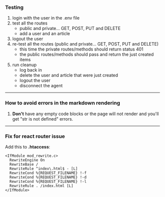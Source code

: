 ### Testing

1. login with the user in the .env file
2. test all the routes
    - public and private... GET, POST, PUT and DELETE
    - add a user and an article
3. logout the user
4. re-test all the routes (public and private... GET, POST, PUT and DELETE)
    - this time the private routes/methods should return status 401
    - the public routes/methods should pass and return the just created items
5. run cleanup
    - log back in
    - delete the user and article that were just created
    - logout the user
    - disconnect the agent

---

### How to avoid errors in the markdown rendering

1. **Don't** have any empty code blocks or the page will not render and you'll get "str is not defined" errors.

---

### Fix for react router issue

Add this to **.htaccess**:

```
<IfModule mod_rewrite.c>
  RewriteEngine On
  RewriteBase /
  RewriteRule ^index\.html$ - [L]
  RewriteCond %{REQUEST_FILENAME} !-f
  RewriteCond %{REQUEST_FILENAME} !-d
  RewriteCond %{REQUEST_FILENAME} !-l
  RewriteRule . /index.html [L]
</IfModule>
```

